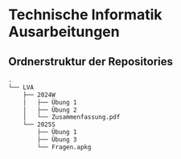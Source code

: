 # Technische Informatik Ausarbeitungen

## Ordnerstruktur der Repositories

```txt
.
└── LVA
    ├── 2024W
    │   ├── Übung 1
    │   ├── Übung 2
    │   └── Zusammenfassung.pdf
    └── 2025S
        ├── Übung 1
        ├── Übung 3
        └── Fragen.apkg

```
